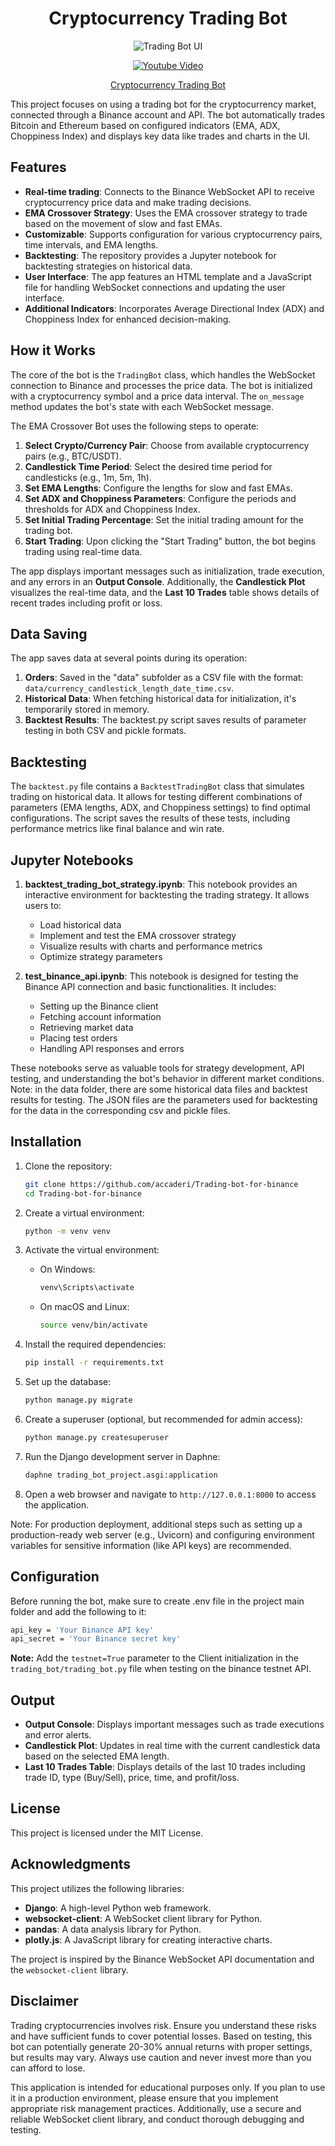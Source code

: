 <h1 align="center"><strong>Cryptocurrency Trading Bot</strong></h1>

<p align="center">
  <img src="pic/trading_bot_ui.jpg" alt="Trading Bot UI">
</p>

<p align="center">
  <a href="https://youtu.be/Ew9yWHxiJJs">
    <img src="https://img.youtube.com/vi/Ew9yWHxiJJs/0.jpg" alt="Youtube Video">
  </a>
</p>

<p align="center">
  <a href="https://youtu.be/Ew9yWHxiJJs">Cryptocurrency Trading Bot</a>
</p>

This project focuses on using a trading bot for the cryptocurrency market, connected through a Binance account and API. The bot automatically trades Bitcoin and Ethereum based on configured indicators (EMA, ADX, Choppiness Index) and displays key data like trades and charts in the UI.

## Features

- **Real-time trading**: Connects to the Binance WebSocket API to receive cryptocurrency price data and make trading decisions.
- **EMA Crossover Strategy**: Uses the EMA crossover strategy to trade based on the movement of slow and fast EMAs.
- **Customizable**: Supports configuration for various cryptocurrency pairs, time intervals, and EMA lengths.
- **Backtesting**: The repository provides a Jupyter notebook for backtesting strategies on historical data.
- **User Interface**: The app features an HTML template and a JavaScript file for handling WebSocket connections and updating the user interface.
- **Additional Indicators**: Incorporates Average Directional Index (ADX) and Choppiness Index for enhanced decision-making.

## How it Works

The core of the bot is the `TradingBot` class, which handles the WebSocket connection to Binance and processes the price data. The bot is initialized with a cryptocurrency symbol and a price data interval. The `on_message` method updates the bot's state with each WebSocket message.

The EMA Crossover Bot uses the following steps to operate:
1. **Select Crypto/Currency Pair**: Choose from available cryptocurrency pairs (e.g., BTC/USDT).
2. **Candlestick Time Period**: Select the desired time period for candlesticks (e.g., 1m, 5m, 1h).
3. **Set EMA Lengths**: Configure the lengths for slow and fast EMAs.
4. **Set ADX and Choppiness Parameters**: Configure the periods and thresholds for ADX and Choppiness Index.
5. **Set Initial Trading Percentage**: Set the initial trading amount for the trading bot.
6. **Start Trading**: Upon clicking the "Start Trading" button, the bot begins trading using real-time data.

The app displays important messages such as initialization, trade execution, and any errors in an **Output Console**. Additionally, the **Candlestick Plot** visualizes the real-time data, and the **Last 10 Trades** table shows details of recent trades including profit or loss.

## Data Saving

The app saves data at several points during its operation:

1. **Orders**: Saved in the "data" subfolder as a CSV file with the format: `data/currency_candlestick_length_date_time.csv`.
2. **Historical Data**: When fetching historical data for initialization, it's temporarily stored in memory.
3. **Backtest Results**: The backtest.py script saves results of parameter testing in both CSV and pickle formats.

## Backtesting

The `backtest.py` file contains a `BacktestTradingBot` class that simulates trading on historical data. It allows for testing different combinations of parameters (EMA lengths, ADX, and Choppiness settings) to find optimal configurations. The script saves the results of these tests, including performance metrics like final balance and win rate.

## Jupyter Notebooks

1. **backtest_trading_bot_strategy.ipynb**: 
   This notebook provides an interactive environment for backtesting the trading strategy. It allows users to:
   - Load historical data
   - Implement and test the EMA crossover strategy
   - Visualize results with charts and performance metrics
   - Optimize strategy parameters

2. **test_binance_api.ipynb**:
   This notebook is designed for testing the Binance API connection and basic functionalities. It includes:
   - Setting up the Binance client
   - Fetching account information
   - Retrieving market data
   - Placing test orders
   - Handling API responses and errors
   
These notebooks serve as valuable tools for strategy development, API testing, and understanding the bot's behavior in different market conditions.  
Note: in the data folder, there are some historical data files and backtest results for testing. The JSON files are the parameters used for backtesting for the data in the corresponding csv and pickle files.

## Installation

1. Clone the repository:
   ```bash
   git clone https://github.com/accaderi/Trading-bot-for-binance
   cd Trading-bot-for-binance
   ```

2. Create a virtual environment:
   ```bash
   python -m venv venv
   ```

3. Activate the virtual environment:
   - On Windows:
     ```bash
     venv\Scripts\activate
     ```
   - On macOS and Linux:
     ```bash
     source venv/bin/activate
     ```

4. Install the required dependencies:
   ```bash
   pip install -r requirements.txt
   ```

5. Set up the database:
   ```bash
   python manage.py migrate
   ```

6. Create a superuser (optional, but recommended for admin access):
   ```bash
   python manage.py createsuperuser
   ```

8. Run the Django development server in Daphne:
   ```bash
   daphne trading_bot_project.asgi:application
   ```

9. Open a web browser and navigate to `http://127.0.0.1:8000` to access the application.

Note: For production deployment, additional steps such as setting up a production-ready web server (e.g., Uvicorn) and configuring environment variables for sensitive information (like API keys) are recommended.

## Configuration

Before running the bot, make sure to create .env file in the project main folder and add the following to it:
```bash
api_key = 'Your Binance API key'
api_secret = 'Your Binance secret key'
```
**Note:** Add the `testnet=True` parameter to the Client initialization in the `trading_bot/trading_bot.py` file when testing on the binance testnet API.

## Output

- **Output Console**: Displays important messages such as trade executions and error alerts.
- **Candlestick Plot**: Updates in real time with the current candlestick data based on the selected EMA length.
- **Last 10 Trades Table**: Displays details of the last 10 trades including trade ID, type (Buy/Sell), price, time, and profit/loss.

## License

This project is licensed under the MIT License.

## Acknowledgments

This project utilizes the following libraries:

- **Django**: A high-level Python web framework.
- **websocket-client**: A WebSocket client library for Python.
- **pandas**: A data analysis library for Python.
- **plotly.js**: A JavaScript library for creating interactive charts.

The project is inspired by the Binance WebSocket API documentation and the `websocket-client` library.

## Disclaimer

Trading cryptocurrencies involves risk. Ensure you understand these risks and have sufficient funds to cover potential losses. Based on testing, this bot can potentially generate 20-30% annual returns with proper settings, but results may vary. Always use caution and never invest more than you can afford to lose.  

This application is intended for educational purposes only. If you plan to use it in a production environment, please ensure that you implement appropriate risk management practices. Additionally, use a secure and reliable WebSocket client library, and conduct thorough debugging and testing.
